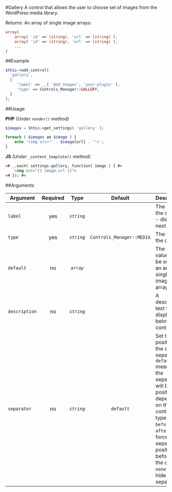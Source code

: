 #Gallery
A control that allows the user to choose set of images from the WordPress media library. 

*Returns:* An array of single image arrays:
```php
array(
    array( 'id' => (string), 'url' => (string) ),
    array( 'id' => (string), 'url' => (string) ),
    ...
)
```

##Example

```php
$this->add_control(
  'gallery',
  [
     'label' => __( 'Add Images', 'your-plugin' ),
     'type' => Controls_Manager::GALLERY,
  ]
);
```

##Usage

**PHP** *(Under `render()` method)*
```php
$images = $this->get_settings( 'gallery' );

foreach ( $images as $image ) {
    echo '<img src="' . $image[url] . '">';
}
```

**JS** *(Under `_content_template()` method)*
```html
<# _.each( settings.gallery, function( image ) { #>
    <img src="{{ image.url }}">
<# }); #>
```

##Arguments

Argument           | Required   | Type         | Default                      | Description
------------       | :--------: | :------:     | :--------------------------: | ---------------------------------------------
`label`            | yes        | *`string`*   |                              | The label of the control - displayed next to it
`type`             | yes        | *`string`*   | `Controls_Manager::MEDIA`    | The type of the control
`default`          | no         | *`array`*    |                              | The default value can be set as an array of single image arrays
`description`      | no         | *`string`*   |                              | A description text to display below the control
`separator`        | no         | *`string`*   | `default`                    | Set the position of the control separator. `default` means that the separator will be posited depending on the control type. `before` or `after` will force the separator position before/after the control. `none` will hide the separator